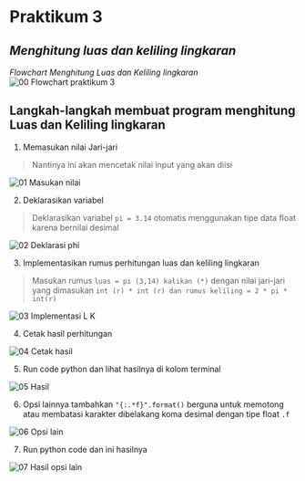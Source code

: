 # Praktikum 3

*Menghitung luas dan keliling lingkaran*
-----------------------------------------------------

*Flowchart Menghitung Luas dan Keliling lingkaran*
![00  Flowchart praktikum 3](https://user-images.githubusercontent.com/115614668/198234232-37ab2dd5-a350-4d53-b5d5-75433db7a2e7.png)

Langkah-langkah membuat program menghitung Luas dan Keliling lingkaran
-----------------------------------------------------

1. Memasukan nilai Jari-jari  
> Nantinya ini akan mencetak nilai input yang akan diisi

![01  Masukan nilai](https://user-images.githubusercontent.com/115614668/198234238-a693ecfe-22e6-45e8-9b65-ed877457c190.png)

2. Deklarasikan variabel
> Deklarasikan variabel `pi = 3.14` otomatis menggunakan tipe data float karena bernilai desimal

![02  Deklarasi phi](https://user-images.githubusercontent.com/115614668/198234242-aeec13af-4b1f-46a7-93ad-95ac9cd261e3.png)

3. Implementasikan rumus perhitungan luas dan keliling lingkaran
> Masukan rumus `luas = pi (3,14) kalikan (*)` dengan nilai jari-jari yang dimasukan `int (r) * int (r) dan rumus keliling = 2 * pi * int(r)`

![03  Implementasi L K](https://user-images.githubusercontent.com/115614668/198234244-481fd733-1a1f-42ff-ada0-0babf2f794e4.png)

4. Cetak hasil perhitungan

![04  Cetak hasil](https://user-images.githubusercontent.com/115614668/198234248-314a6e56-81fc-409d-9f8c-e6e787159875.png)

5. Run code python dan lihat hasilnya di kolom terminal

![05  Hasil](https://user-images.githubusercontent.com/115614668/198234253-006362cd-3437-4500-9a15-4f7194f4be84.png)

6. Opsi lainnya tambahkan `"{:.*f}".format()` berguna untuk memotong atau membatasi karakter dibelakang koma desimal dengan tipe float `.f`

![06  Opsi lain](https://user-images.githubusercontent.com/115614668/198234256-f204fb00-099f-49a6-b7ff-98e001446242.png)

7. Run python code dan ini hasilnya

![07  Hasil opsi lain](https://user-images.githubusercontent.com/115614668/198234261-4503135a-7c64-46df-a599-5772827ea4e3.png)
